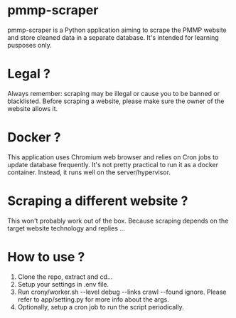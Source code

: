 # pmmp-scraper
pmmp-scraper is a Python application aiming to scrape the PMMP website and store cleaned data in a separate database.
It's intended for learning pusposes only.

# Legal ?
Always remember: scraping may be illegal or cause you to be banned or blacklisted.
Before scraping a website, please make sure the owner of the website allows it.

# Docker ?
This application uses Chromium web browser and relies on Cron jobs to update database frequently. It's not pretty practical to run it as a docker container. Instead, it runs well on the server/hypervisor.

# Scraping a different website ?
This won't probably work out of the box. Because scraping depends on the target website technology and replies ...

# How to use ?
1. Clone the repo, extract and cd...
2. Setup your settings in .env file.
3. Run crony/worker.sh --level debug --links crawl --found ignore. 
Please refer to app/setting.py for more info about the args.
4. Optionally, setup a cron job to run the script periodically.